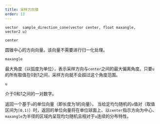 ```yaml
---
title: 采样方向锥
order: 13
---
```

`vector  sample_direction_cone(vector center, float maxangle, vector2 u)`

`center`

圆锥中心的方向向量。该向量不需要进行归一化处理。

`maxangle`

最大角度（以弧度为单位），表示采样方向与`center`之间的最大偏离角度。只要`u`的所有取值在0到1之间，采样方向就不会超过这个角度范围。

`u`

介于0和1之间的一对数字。

返回一个基于`u`的单位向量（即长度为1的向量）。
当给定均匀随机的`u`值对（取值区间为`[0,1)`）时，返回的单位向量将在单位球面上、以`center`指示方向为中心、`maxangle`为半径的区域内呈现均匀随机且相对于`u`连续的分布特性。